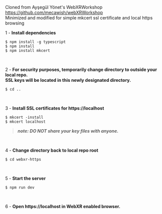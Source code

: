 Cloned from Ayşegül Yönet's WebXRWorkshop https://github.com/mecawish/webXRWorkshop  
Minimized and modified for simple mkcert ssl certificate and local https browsing  
 
 1 - **Install dependencies**  
 ```
 $ npm install -g typescript
 $ npm install
 $ npm install mkcert
 ```    
<br>   
   
 2 - **For security purposes, temporarily change directory to outside your local repo.**   
 **SSL keys will be located in this newly designated directory.**      
 ```
 $ cd ..
 ```  
 <br>
 
3 - **Install SSL certificates for https://localhost** 
```
$ mkcert -install
$ mkcert localhost
```  
> **_note: DO NOT share your key files with anyone._**
<br>

4 - **Change directory back to local repo root**
```
$ cd webxr-https
```
<br>

5 - **Start the server**
```
$ npm run dev
```
<br>

6 - **Open https://localhost in WebXR enabled browser.**
